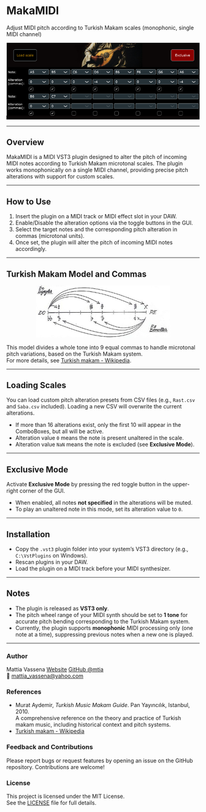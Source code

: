 # MakaMIDI  
Adjust MIDI pitch according to Turkish Makam scales (monophonic, single MIDI channel)

![plot](screenshot.PNG)

---

## Overview

MakaMIDI is a MIDI VST3 plugin designed to alter the pitch of incoming MIDI notes according to Turkish Makam microtonal scales. The plugin works monophonically on a single MIDI channel, providing precise pitch alterations with support for custom scales.

---

## How to Use

1. Insert the plugin on a MIDI track or MIDI effect slot in your DAW.  
2. Enable/Disable the alteration options via the toggle buttons in the GUI.  
3. Select the target notes and the corresponding pitch alteration in commas (microtonal units).  
4. Once set, the plugin will alter the pitch of incoming MIDI notes accordingly.

---

## Turkish Makam Model and Commas

<p align="center">  
  <img src="commas.gif" width="350" alt="Microtonal commas illustration">  
</p>

This model divides a whole tone into 9 equal commas to handle microtonal pitch variations, based on the Turkish Makam system.  
For more details, see [Turkish makam - Wikipedia](https://en.wikipedia.org/wiki/Turkish_makam).

---

## Loading Scales

You can load custom pitch alteration presets from CSV files (e.g., `Rast.csv` and `Saba.csv` included). Loading a new CSV will overwrite the current alterations.

- If more than 16 alterations exist, only the first 10 will appear in the ComboBoxes, but all will be active.  
- Alteration value `0` means the note is present unaltered in the scale.  
- Alteration value `NaN` means the note is excluded (see **Exclusive Mode**).

---

## Exclusive Mode

Activate **Exclusive Mode** by pressing the red toggle button in the upper-right corner of the GUI.

- When enabled, all notes **not specified** in the alterations will be muted.  
- To play an unaltered note in this mode, set its alteration value to `0`.

---

## Installation

- Copy the `.vst3` plugin folder into your system’s VST3 directory (e.g., `C:\VstPlugins` on Windows).  
- Rescan plugins in your DAW.  
- Load the plugin on a MIDI track before your MIDI synthesizer.

---

## Notes

- The plugin is released as **VST3 only**.  
- The pitch wheel range of your MIDI synth should be set to **1 tone** for accurate pitch bending corresponding to the Turkish Makam system.  
- Currently, the plugin supports **monophonic** MIDI processing only (one note at a time), suppressing previous notes when a new one is played.

---

### Author

Mattia Vassena
[Website](https://sites.google.com/view/mattiavassena-en/home)
[GitHub @mtia](https://github.com/mtia)  
📧 mattia_vassena@yahoo.com

### References

- Murat Aydemir, *Turkish Music Makam Guide*. Pan Yayıncılık, Istanbul, 2010.  
  A comprehensive reference on the theory and practice of Turkish makam music, including historical context and pitch systems.
- [Turkish makam - Wikipedia](https://en.wikipedia.org/wiki/Turkish_makam)

### Feedback and Contributions

Please report bugs or request features by opening an issue on the GitHub repository. Contributions are welcome!

### License

This project is licensed under the MIT License.  
See the [LICENSE](LICENSE) file for full details.
